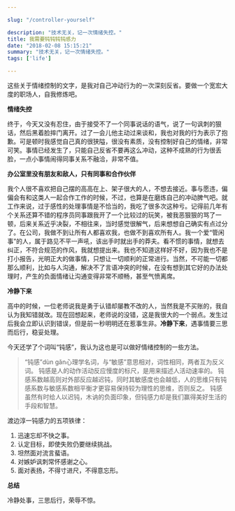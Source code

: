 ```yaml
---

slug: "/controller-yourself"

description: "技术无关，记一次情绪失控。"
title: 我需要钝钝钝钝感力
date: "2018-02-08 15:15:21"
summary: "技术无关，记一次情绪失控。"
tags: ['life']

---
```


这些关于情绪控制的文字，是我对自己冲动行为的一次深刻反省。要做一个宽宏大度的职场人，自我修炼吧。

**情绪失控**

终于，今天又没有忍住，由于接受不了一个同事说话的语气，说了一句讽刺的狠话，然后黑着脸摔门离开。过了一会儿他主动过来谈和，我也对我的行为表示了抱歉。可是顿时我感觉自己真的很狭隘，很没有素质，没有控制好自己的情绪，非常可笑。事情已经发生了，只能自己反省不要再这么冲动，这种不成熟的行为很丢脸，一点小事情闹得同事关系不融洽，非常不值。

**办公室里没有朋友和敌人，只有同事和合作伙伴**

我个人很不喜欢把自己摆的高高在上、架子很大的人，不想去接近。事与愿违，偏偏会有和这类人一起合作工作的时候，不过，也算是在磨炼自己的冲动脾气吧。就工作来说，过于感性的处理事情是不恰当的，我吃了很多次这种亏。记得前几年有个关系还算不错的程序员同事跟我开了一个比较过的玩笑，被我恶狠狠的骂了一顿，后来关系近乎决裂，不相往来，当时感觉很解气，后来想想自己确实有点过分了。在公司，我做不到让所有人都喜欢我，也做不到喜欢所有人。我一个爱“管闲事”的人，属于路见不平一声吼，该出手时就出手的莽夫。看不惯的事情，就想去纠正，不符合规范的作风，我就想提出来。我也不知道这样好不好，因为我也不是打小报告，光明正大的做事情，只想让一切顺利的正常进行。当然，不可能一切都那么顺利，比如与人沟通，解决不了言语冲突的时候，在没有想到其它好的办法处理时，产生的负面情绪让沟通变得非常不顺畅，甚至气愤离席。

**冷静下来**

高中的时候，一位老师说我是勇于认错却屡教不改的人，当然我是不买账的，我自认为我知错就改。现在回想起来，老师说的没错，这是我很大的一个弱点。发生过后我会立即认识到错误，但是前一秒明明还在惹事生非。**冷静下来**，遇事情要三思而后行，稳妥处理。

今天还学了个词叫“钝感”，我认为这也是可以做好情绪控制的一些方法。

> “钝感”dùn gǎn心理学名词，与“敏感”意思相对，词性相同，两者互为反义词。
> 钝感是人的动作活动反应慢度的标尺，是用来描述人活动速率的。
> 钝感系数越高则对外部反应越迟钝，同时其敏感度也会越低，人的思维只有钝感系数与敏感系数相平衡才更容易保持较为理性的思维，否则反之。
> 钝感虽然有时给人以迟钝，木讷的负面印象，但钝感力却是我们赢得美好生活的手段和智慧。

渡边淳一钝感力的五项铁律：

1. 迅速忘却不快之事。
2. 认定目标，即使失败仍要继续挑战。
3. 坦然面对流言蜚语。
4. 对嫉妒讽刺常怀感谢之心。
5. 面对表扬，不得寸进尺，不得意忘形。

**总结**

冷静处事，三思后行，荣辱不惊。
 